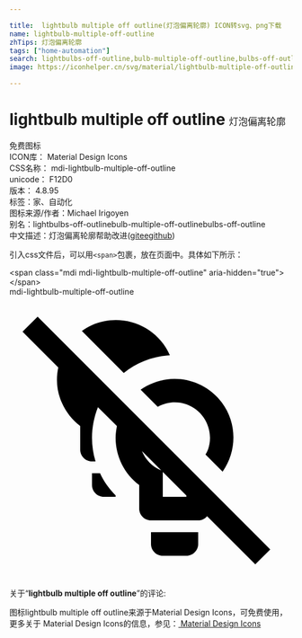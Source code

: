 ```yaml
---

title:  lightbulb multiple off outline(灯泡偏离轮廓) ICON转svg、png下载
name: lightbulb-multiple-off-outline
zhTips: 灯泡偏离轮廓
tags: ["home-automation"]
search: lightbulbs-off-outline,bulb-multiple-off-outline,bulbs-off-outline
image: https://iconhelper.cn/svg/material/lightbulb-multiple-off-outline.svg

---
```


# lightbulb multiple off outline  <small style="font-size: 60%;font-weight: 100">灯泡偏离轮廓</small>


<div class="detail-page">
<p>
<span><span class="badge-success badge">免费图标</span> </span>
<br/>
<span>
ICON库：
<span class="badge-secondary badge">Material Design Icons</span> 
</span>
<br/>
<span>
CSS名称：
<span class="badge-secondary badge">mdi-lightbulb-multiple-off-outline</span> 
</span>
<br/>
<span>
unicode：
<span class="badge-secondary badge">F12D0</span> 
<copy-btn content='F12D0' btn-title=""></copy-btn>
<copy-btn :content='String.fromCodePoint(parseInt("F12D0", 16))' btn-title="复制U"></copy-btn>
</span>
<br/>
<span>
版本：
<span class="badge-secondary badge">4.8.95</span> 
</span><br/><span>标签：<span class="badge-light badge"><router-link to="/tags/home-automation.html">家、自动化</router-link></span></span>
<br/>
<span>图标来源/作者：<span class="badge-light badge">Michael Irigoyen</span></span> 
<br/>
<span>别名：<span class="badge-light badge">lightbulbs-off-outline</span><span class="badge-light badge">bulb-multiple-off-outline</span><span class="badge-light badge">bulbs-off-outline</span></span><br/><span class="zh-detail">中文描述：<span class="badge-primary badge">灯泡偏离轮廓</span><span class="help-link"><span>帮助改进</span>(<a href="https://gitee.com/liuwave/icon-helper/edit/master/json/material/lightbulb-multiple-off-outline.json" target="_blank" rel="noopener noreferrer">gitee</a><a href="https://github.com/liuwave/icon-helper/edit/master/json/material/lightbulb-multiple-off-outline.json" target="_blank" rel="noopener noreferrer">github</a></span>)</span><br/>
</p>
</div>
<div class="alert alert-dark">
  <i class="mdi mdi-lightbulb-multiple-off-outline mdi-48px"></i>
  <i class="mdi mdi-lightbulb-multiple-off-outline mdi-36px"></i>
  <i class="mdi mdi-lightbulb-multiple-off-outline mdi-24px"></i>
  <i class="mdi mdi-lightbulb-multiple-off-outline mdi-18px"></i>
</div>
<div>
  <p>引入css文件后，可以用<code>&lt;span&gt;</code>包裹，放在页面中。具体如下所示：    
  </p>
  <div class="alert alert-primary" style="font-size: 14px">
    &lt;span class="mdi mdi-lightbulb-multiple-off-outline" aria-hidden="true"&gt;&lt;/span&gt;
    <copy-btn content='<span class="mdi mdi-lightbulb-multiple-off-outline" aria-hidden="true"></span>'></copy-btn>
  </div>
  <div class="alert alert-secondary">
    <i class="mdi mdi-lightbulb-multiple-off-outline"
    style="font-size: 24px"
    aria-hidden="true"></i> mdi-lightbulb-multiple-off-outline
    <copy-btn content="mdi-lightbulb-multiple-off-outline" btn-title="复制图标名称"></copy-btn>
  </div>
</div>
<div id="svg" class="svg-wrap">
<svg xmlns="http://www.w3.org/2000/svg" viewBox="0 0 24 24"><path d="M22.11 21.46L2.39 1.73L1.11 3L4.14 6.03C3.93 7 4 8.05 4.45 9.04C4.79 9.81 5.33 10.5 6 11V13C6 13.55 6.45 14 7 14H7.3C7.1 13.35 7 12.68 7 12C7 11.08 7.19 10.21 7.5 9.41L9.11 11C9.05 11.33 9 11.66 9 12C9 13.57 9.74 15.06 11 16V18C11 18.55 11.45 19 12 19H16C16.31 19 16.57 18.86 16.75 18.64L20.84 22.73L22.11 21.46M11.23 13.12L12.87 14.76C12.1 14.44 11.53 13.85 11.23 13.12M15 17H13V14.89L15 16.89V17M9.69 6.5L6.14 2.94C6.41 2.75 6.7 2.58 7 2.44C9.53 1.33 12.5 2.47 13.6 5C12.12 5.09 10.77 5.63 9.69 6.5M11.12 7.92C11.94 7.35 12.93 7 14 7C15.57 7 17.06 7.74 18 9C19.33 10.78 19.28 13.14 18.07 14.87L16.62 13.42C16.7 13.28 16.77 13.14 16.83 13C17.38 11.43 16.56 9.72 15 9.16C14.16 8.87 13.29 8.97 12.57 9.37L11.12 7.92M7.68 15C8 15.7 8.46 16.33 9 16.88V17H8C7.45 17 7 16.55 7 16V15H7.68M12 20H16V21C16 21.55 15.55 22 15 22H13C12.45 22 12 21.55 12 21V20Z" /></svg>
</div>
<detail full-name='mdi-lightbulb-multiple-off-outline'></detail>
<div class="icon-detail__container">
<p>关于“<b>lightbulb multiple off outline</b>”的评论:</p>
</div>
<Vssue title="关于“lightbulb multiple off outline”的评论" />    
<div><p>图标lightbulb multiple off outline来源于Material Design Icons，可免费使用，更多关于 Material Design Icons的信息，参见：<a target="_blank" href="https://iconhelper.cn/material.html"> Material Design Icons</a>
</p></div>
